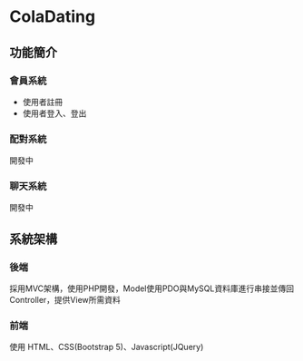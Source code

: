 # ColaDating

## 功能簡介

### 會員系統

- 使用者註冊
- 使用者登入、登出

### 配對系統

開發中

### 聊天系統

開發中

## 系統架構

### 後端

採用MVC架構，使用PHP開發，Model使用PDO與MySQL資料庫進行串接並傳回Controller，提供View所需資料


### 前端 

使用 HTML、CSS(Bootstrap 5)、Javascript(JQuery)
